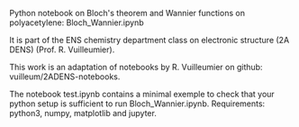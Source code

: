 Python notebook on Bloch's theorem and Wannier functions on polyacetylene: Bloch_Wannier.ipynb

It is part of the ENS chemistry department class on electronic structure (2A DENS) (Prof. R. Vuilleumier).

This work is an adaptation of notebooks by R. Vuilleumier on github: vuilleum/2ADENS-notebooks.

The notebook test.ipynb contains a minimal exemple to check that your python setup is sufficient to run Bloch_Wannier.ipynb. Requirements: python3, numpy, matplotlib and jupyter.
